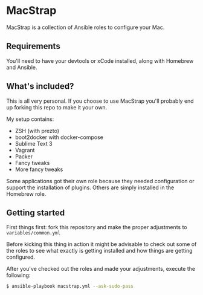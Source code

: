 # MacStrap
MacStrap is a collection of Ansible roles to configure your Mac.

## Requirements
You'll need to have your devtools or xCode installed, along with Homebrew and Ansible.

## What's included?
This is all very personal. If you choose to use MacStrap you'll probably end up forking this repo to make it your own.

My setup contains:
* ZSH (with prezto)
* boot2docker with docker-compose
* Sublime Text 3
* Vagrant
* Packer
* Fancy tweaks
* More fancy tweaks

Some applications got their own role because they needed configuration or support the installation of plugins. Others are simply installed in the Homebrew role.

## Getting started
First things first: fork this repository and make the proper adjustments to `variables/common.yml`

Before kicking this thing in action it might be advisable to check out some of the roles to see what exactly is getting installed and how things are getting configured.

After you've checked out the roles and made your adjustments, execute the following:
```bash
$ ansible-playbook macstrap.yml --ask-sudo-pass
```
